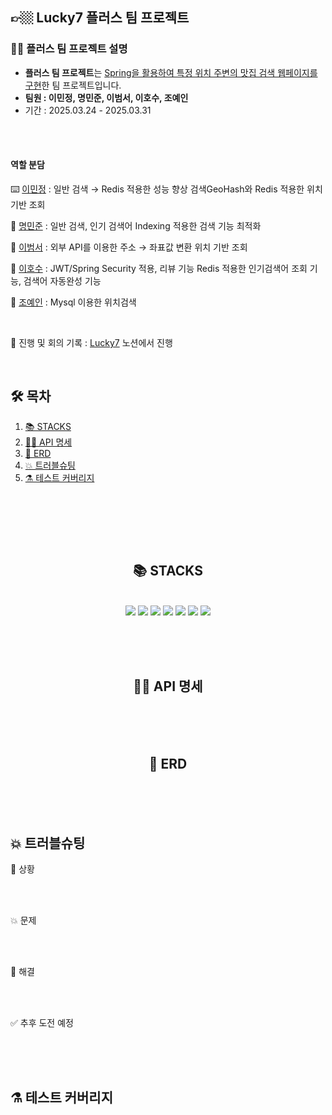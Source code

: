 ## 👉🏼 Lucky7 플러스 팀 프로젝트

### 🙋‍♀️ 플러스 팀 프로젝트 설명
- **플러스 팀 프로젝트**는 <u>Spring을 활용하여 특정 위치 주변의 맛집 검색 웹페이지를 구현</u>한 팀 프로젝트입니다.
- **팀원 : 이민정, 명민준, 이범서, 이호수, 조예인**
- 기간 : 2025.03.24 - 2025.03.31


<br><br>

#### 역할 분담
⌨️ [이민정](https://github.com/minjonyyy) : 일반 검색 → Redis 적용한 성능 향상 검색GeoHash와 Redis 적용한 위치 기반 조회  <p>
🗿 [명민준](https://github.com/mmj-159) : 일반 검색, 인기 검색어 Indexing 적용한 검색 기능 최적화 <p>
🍊 [이범서](https://github.com/polaris65b) : 외부 API를 이용한 주소 → 좌표값 변환 위치 기반 조회 <p>
🦥 [이호수](https://github.com/Hokirby) : JWT/Spring Security 적용, 리뷰  기능 Redis 적용한 인기검색어 조회 기능, 검색어 자동완성 기능 <p>
🐣 [조예인](https://github.com/codingTrip-IT) : Mysql 이용한 위치검색 <p>

<br>

📑 진행 및 회의 기록 : [Lucky7](https://www.notion.so/teamsparta/7-1c02dc3ef5148049a69afaa56f467438) 노션에서 진행

<br>

## 🛠 목차

1. [📚 STACKS](#-STACKS)
2. [👩🏻‍ API 명세](#-API-명세)
3. [👩 ERD](#-ERD)
4. [💥 트러블슈팅](#-트러블슈팅)
5. [⚗️ 테스트 커버리지](#-테스트-커버리지)
<br>   

<br><br><br>

<div align=center> 

## 📚 STACKS

<br>

  <img src="https://img.shields.io/badge/java-007396?style=for-the-badge&logo=java&logoColor=white"> 
<img src="https://img.shields.io/badge/mysql-4479A1?style=for-the-badge&logo=mysql&logoColor=white">
<img src="https://img.shields.io/badge/spring-6DB33F?style=for-the-badge&logo=spring&logoColor=white">
<img src="https://img.shields.io/badge/springboot-6DB33F?style=for-the-badge&logo=springboot&logoColor=white">
<img src="https://img.shields.io/badge/gradle-02303A?style=for-the-badge&logo=gradle&logoColor=white">
<img src="https://img.shields.io/badge/github-181717?style=for-the-badge&logo=github&logoColor=white">
  <img src="https://img.shields.io/badge/git-F05032?style=for-the-badge&logo=git&logoColor=white">

<br><br><br>

## 👩🏻‍ API 명세


<br><br><br>

## 👩 ERD

<br><br><br>

<div align=left> 

## 💥 트러블슈팅



🔎 상황 <p>
<br><br>

💥 문제 <p>
<br><br>

🚀 해결 <p>
<br><br>

✅ 추후 도전 예정 <p>

<br><br><br>

## ⚗️ 테스트 커버리지

